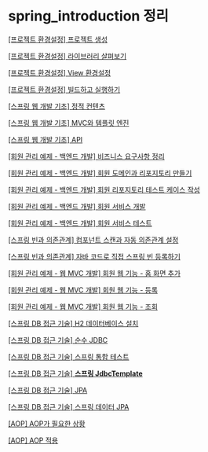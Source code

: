 # spring_introduction 정리

[[프로젝트 환경설정] 프로젝트 생성](https://www.notion.so/7f5776586c5c4a2797d2879d538030a8)

[[프로젝트 환경설정] 라이브러리 살펴보기](https://www.notion.so/6668b7fcf4304456b65a2b02a36bce0e)

[[프로젝트 환경설정] View 환경설정](https://www.notion.so/View-e5bba47348784e80a3040c819337ef47)

[[프로젝트 환경설정] 빌드하고 실행하기](https://www.notion.so/0b02efcb065b4b0c991138b68d28d0a5)

[[스프링 웹 개발 기초] 정적 컨텐츠](https://www.notion.so/d7b5ec3b006f4d81b262ec0618d031ed)

[[스프링 웹 개발 기초] MVC와 템플릿 엔진](https://www.notion.so/MVC-6cf9d8af4759416c903dd812cca5c6f7)

[[스프링 웹 개발 기초] API](https://www.notion.so/API-5b18785930814c74a768989012394081)

[[회원 관리 예제 - 백엔드 개발] 비즈니스 요구사항 정리](https://www.notion.so/07a816c49a0a4e04b1f7e7d2f1811a50)

[[회원 관리 예제 - 백엔드 개발] 회원 도메인과 리포지토리 만들기](https://www.notion.so/ef79890bceac411491216911233108b1)

[[회원 관리 예제 - 백엔드 개발] 회원 리포지토리 테스트 케이스 작성](https://www.notion.so/f39844effcec4657b8e0cd31de0a1901)

[[회원 관리 예제 - 백엔드 개발] 회원 서비스 개발](https://www.notion.so/47fcf0360a734696afa98c70646ed4f4)

[[회원 관리 예제 - 백엔드 개발] 회원 서비스 테스트](https://www.notion.so/c4f1c97c51674ee78279bf6c3dce4be4)

[[스프링 빈과 의존관계] 컴포넌트 스캔과 자동 의존관계 설정](https://www.notion.so/9335b980615e4565a93110a4a79b6620)

[[스프링 빈과 의존관계] 자바 코드로 직접 스프링 빈 등록하기
](https://www.notion.so/939578a1648c4914b5a8ebc951426e0d)

[[회원 관리 예제 - 웹 MVC 개발] 회원 웹 기능 - 홈 화면 추가](https://www.notion.so/MVC-f8c2c65c391641438e991dce740652a4)

[[회원 관리 예제 - 웹 MVC 개발] 회원 웹 기능 - 등록](https://www.notion.so/MVC-b8773d0374354859a6afd5220e4ce605)

[[회원 관리 예제 - 웹 MVC 개발] 회원 웹 기능 - 조회](https://www.notion.so/MVC-3a1ee49885d44bf38cb4d91d532bf561)

[[스프링 DB 접근 기술] H2 데이터베이스 설치](https://www.notion.so/DB-H2-9dd29dc656214faa8c588c61c17bbe9b)

[[스프링 DB 접근 기술] 순수 JDBC](https://www.notion.so/DB-JDBC-087465b9a5134588b5996bebeb0922d3)

[[스프링 DB 접근 기술] 스프링 통합 테스트](https://www.notion.so/DB-c963cd2111844cedb76e4a7bbfed996e)

[[스프링 DB 접근 기술] **스프링 JdbcTemplate**](https://www.notion.so/DB-JdbcTemplate-55bd94081ef64bf59033465e5cd8a864)

[[스프링 DB 접근 기술] JPA](https://www.notion.so/DB-JPA-c630893f21d24087a128f88ecd9721db)

[[스프링 DB 접근 기술] 스프링 데이터 JPA](https://www.notion.so/DB-JPA-8a6ce09fbb274c44bb921f7667942273)

[[AOP] AOP가 필요한 상황](https://www.notion.so/AOP-AOP-4383456ec99f4e6387a0837d6cde1619)

[[AOP] AOP 적용](https://www.notion.so/AOP-AOP-72c21d6b90aa4f8f81826c2bb056e03b)